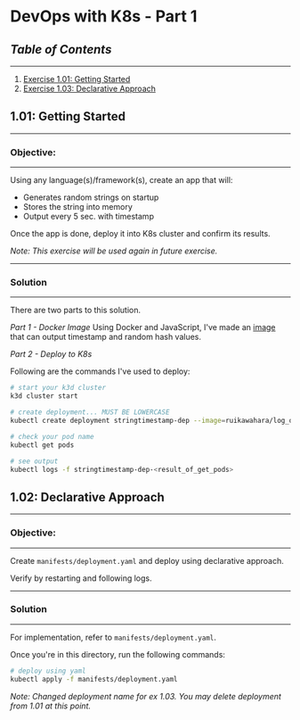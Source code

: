 # DevOps with K8s - Part 1

## *Table of Contents*
---
1. [Exercise 1.01: Getting Started](#101-getting-started)
1. [Exercise 1.03: Declarative Approach](#102-declarative-approach)

## 1.01: Getting Started
---

### **Objective**:
---

Using any language(s)/framework(s), create an app that will:
 - Generates random strings on startup
 - Stores the string into memory
 - Output every 5 sec. with timestamp

Once the app is done, deploy it into K8s cluster and confirm its results.

*Note: This exercise will be used again in future exercise.*

---

### **Solution**
---

There are two parts to this solution.

*Part 1 - Docker Image*
Using Docker and JavaScript, I've made an [image](https://hub.docker.com/r/ruikawahara/log_output) that can output timestamp and random hash values.

*Part 2 - Deploy to K8s*

Following are the commands I've used to deploy:

``` bash
# start your k3d cluster
k3d cluster start

# create deployment... MUST BE LOWERCASE
kubectl create deployment stringtimestamp-dep --image=ruikawahara/log_output

# check your pod name 
kubectl get pods

# see output
kubectl logs -f stringtimestamp-dep-<result_of_get_pods>
```

## 1.02: Declarative Approach
---

### **Objective**:
---

Create `manifests/deployment.yaml` and deploy using declarative approach. 

Verify by restarting and following logs. 

---
### **Solution**
---

For implementation, refer to `manifests/deployment.yaml`.

Once you're in this directory, run the following commands:

``` bash
# deploy using yaml
kubectl apply -f manifests/deployment.yaml
```

*Note: Changed deployment name for ex 1.03. You may delete deployment from 1.01 at this point.*